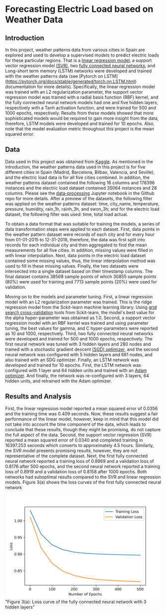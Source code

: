 # Forecasting Electric Load based on Weather Data

## Introduction
In this project, weather patterns data from various cities in Spain are explored and used to develop a supervised models to predict electric loads for these particular regions. That is a [linear regression model](https://scikit-learn.org/stable/modules/generated/sklearn.linear_model.Ridge.html), a support vector regression model [(SVR)](https://scikit-learn.org/stable/modules/generated/sklearn.svm.SVR.html), two [fully connected neural networks](https://pytorch.org/tutorials/recipes/recipes/defining_a_neural_network.html), and Long-short term memory (LSTM) networks were developed and trained with the weather patterns data (see [Pytorch on LSTM] (https://pytorch.org/docs/stable/generated/torch.nn.LSTM.html) documentation for more details). Specifically, the linear regression model was trained with an L2 regularization parameter, the support vector regression model was trained with a radial basis function (RBF) kernel, and the fully connected neural network models had one and five hidden layers, respectively with a Tanh activation function, and were trained for 500 and 1000 epochs, respectively. Results from these models showed that more sophisticated models would be required to gain more insight from the data, therefore, LSTM models were developed and trained for 10 epochs. Also, note that the model evaluation metric throughout this project is the mean squared error.

## Data
Data used in this project was obtained from [Kaggle](https://www.kaggle.com/datasets/nicholasjhana/energy-consumption-generation-prices-and-weather?select=weather_features.csv). As mentioned in the introduction,
the weather patterns data used in this project is for five different cities in Spain (Madrid,
Barcelona, Bilbao, Valencia, and Seville), and the electric load data is for all five cities
combined. In addition, the weather patterns dataset contained the following 16 columns and
178396 instances and the electric load dataset contained 35064 instances and 28 columns. Please
see the [data-processing](https://github.com/claudeshyaka/ml-final-project/blob/main/data_processing.ipynb) Jupyter notebook in the Github repo for more details. After a preview
of the datasets, the following filter was applied on the weather patterns dataset: time, city_name,
temperature, pressure, humidity, rain_1h, rainh_3h, and swon_3h; and for the electric load
dataset, the following filter was used: time, total load actual.

To obtain a data format that was suitable for training the models, a series of data transformation steps were applied to each dataset. First, data points in the weather pattern dataset were records of each city and for every hour from 01-01-2015 to 12-31-2018, therefore, the data
was first split into records for each individual city and then aggregated to find the mean measurements for all five cities. In addition, missing values were filled in with linear
interpolation. Next, data points in the electric load dataset contained some missing values, thus, the linear interpolation method was used to fill in these missing values. Finally, the two datasets were intersected into a single dataset based on their timestamp columns. The final dataset contains 38568 sample points of which 30855 sample points (80%) were used for training and 7713 sample points (20%) were used for validation.

Moving on to the models and parameter tuning. First, a linear regression model with an L2 regularization parameter was trained. This is the ridge regression model from the Sckit-learn machine learning library. Using [grid search cross-validation](https://scikit-learn.org/stable/modules/generated/sklearn.model_selection.GridSearchCV.html) tools from Sckit-learn, the model's best value for the alpha hyper-parameter was obtained as 1.0. Second, a support vector regression model with an RBF kernel was trained and using parameter tuning, the best values for gamma, and C hyper-parameters were reported as 10 and 1000, respectively. Third, two fully connected neural networks were developed and trained for 500 and 1000 epochs, respectively. The first neural network was tuned with 3 hidden layers and 280 nodes and trained with a stochastic gradient descent [(SGD) optimizer](https://pytorch.org/docs/stable/generated/torch.optim.SGD.html), and the second neural network was configured with 5 hidden layers and 681 nodes, and also trained with an SDG optimizer. Finally, an LSTM network was developed and trained for 10 epochs. First, the LSTM network was configured with 1 layer and 64 hidden units and trained with an [Adam optimizer](https://pytorch.org/docs/stable/generated/torch.optim.Adam.html). And finally, the network was re-configured with 3 layers, 64 hidden units, and retrained with the Adam optimizer.

## Results and Analysis

First, the linear regression model reported a mean squared error of 0.0356 and the training time was 0.409 seconds. Now, these results suggest a fair performance of the linear model, however, keep in mind that this model did not take into account the time component of the data, which leads to conclude that these results, though they might be promising, do not capture the full aspect of the data. Second, the support vector regression (SVR) reported a mean squared error of 0.0340 and completed training in 16397.253 seconds which converts to approximately 4.5 hours. Similarly, the SVR model presents promising results, however, they are not representative of the complete dataset. Next, the first fully connected neural network reported a training loss of 0.8969 and a validation loss of 0.8176 after 500 epochs, and the second neural network reported a training loss of 0.8919 and a validation loss of 0.8158 after 1000 epochs. Both networks had suboptimal results compared to the SVR and linear regression models. Figure 3(a) shows the loss curves of the first fully connected neural network

![Figure 3(a)](https://github.com/claudeshyaka/ml-final-project/blob/main/images/loss_fun_3.png?raw=true) "Figure 3(a): Loss curve of the fully connected neural network with 3 hidden layers"